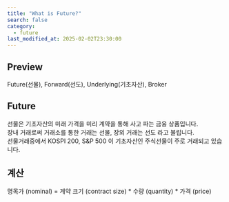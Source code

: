 ```yaml
---
title: "What is Future?"
search: false
category:
  - future
last_modified_at: 2025-02-02T23:30:00
---
```


## Preview

Future(선물), Forward(선도), Underlying(기초자산), Broker



## Future

선물은 기초자산의 미래 가격을 미리 계약을 통해 사고 파는 금융 상품입니다.
<br>
장내 거래로써 거래소를 통한 거래는 선물, 장외 거래는 선도 라고 불립니다. 
<br>
선물거래중에서 KOSPI 200, S&P 500 이 기초자산인 주식선물이 주로 거래되고 있습니다.   

## 계산

명목가 (nominal) = 계약 크기 (contract size) * 수량 (quantity) * 가격 (price)

